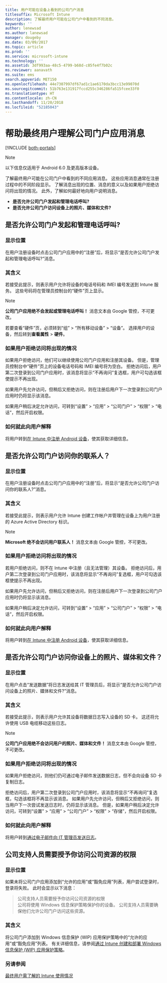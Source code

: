 ```yaml
---
title: 用户可能在设备上看到的公司门户消息
titlesuffix: Microsoft Intune
description: 了解最终用户可能在公司门户中看到的不同消息。
keywords: ''
author: lenewsad
ms.author: lanewsad
manager: dougeby
ms.date: 03/09/2017
ms.topic: article
ms.prod: ''
ms.service: microsoft-intune
ms.technology: ''
ms.assetid: 3df993aa-48c5-4799-b68d-c85fe4f7b02c
ms.reviewer: aanavath
ms.suite: ems
search.appverid: MET150
ms.openlocfilehash: 44e7307997df67ad1c1ae6170da3bcc13e99070d
ms.sourcegitcommit: 51b763e131917fccd255c346286fa515fcee33f0
ms.translationtype: HT
ms.contentlocale: zh-CN
ms.lasthandoff: 11/20/2018
ms.locfileid: "52185043"
---
```

# <a name="help-end-users-understand-company-portal-app-messages"></a>帮助最终用户理解公司门户应用消息

[!INCLUDE [both-portals](./includes/note-for-both-portals.md)]

> [!NOTE]
> 以下信息仅适用于 Android 6.0 及更高版本设备。

了解最终用户可能在公司门户中看到的不同应用消息。 这些应用消息通常在注册过程中的不同阶段显示。 了解消息出现的位置、消息的意义以及如果用户拒绝访问将出现的情况。 此外，了解如何最好地向用户说明消息。

- __是否允许公司门户发起和管理电话呼叫?__
- __是否允许公司门户访问设备上的照片、媒体和文件?__

## <a name="allow-company-portal-to-make-and-manage-phone-calls"></a>是否允许公司门户发起和管理电话呼叫?

### <a name="where-it-appears"></a>显示位置
在用户注册设备时点击公司门户应用中的“注册”后，将显示“是否允许公司门户发起和管理电话呼叫?”消息。

### <a name="what-it-means"></a>其含义
若接受此提示，则表示用户允许将设备的电话号码和 IMEI 编号发送到 Intune 服务。 这些号码将在管理员控制台的“硬件”页上显示。

> [!NOTE]
> **公司门户应用绝不会发起或管理电话呼叫！** 消息文本由 Google 管控，不可更改。

若要查看“硬件”页，必须转到“组” > “所有移动设备” > “设备”。 选择用户的设备，然后转到**查看属性** > **硬件**。

### <a name="what-happens-if-users-deny-access"></a>如果用户拒绝访问将出现的情况
如果用户拒绝访问，他们可以继续使用公司门户应用和注册其设备。 但是，管理员控制台中“硬件”页上的设备电话号码和 IMEI 编号将为空白。 拒绝访问后，用户第二次登录到公司门户应用时，该消息将显示“不再询问”复选框，用户可勾选该框使提示不再出现。

如果用户先允许访问，但稍后又拒绝访问，则在注册后用户下一次登录到公司门户应用时仍将显示该消息。

如果用户稍后决定允许访问，可转到“设置” > “应用” > “公司门户” > “权限” > “电话”，然后开启权限。

### <a name="how-to-explain-this-to-your-users"></a>如何就此向用户解释
将用户转到[在 Intune 中注册 Android 设备](/intune-user-help/enroll-your-device-in-intune-android)，使其获取详细信息。

## <a name="allow-company-portal-to-access-your-contacts"></a>是否允许公司门户访问你的联系人？

### <a name="where-it-appears"></a>显示位置
在用户注册设备时点击公司门户应用中的“注册”后，将显示“是否允许公司门户访问你的联系人?”消息。

### <a name="what-it-means"></a>其含义
若接受此提示，则表示用户允许 Intune 创建工作帐户并管理在设备上为用户注册的 Azure Active Directory 标识。

> [!NOTE]
> **Microsoft 绝不会访问用户联系人！** 消息文本由 Google 管控，不可更改。

### <a name="what-happens-if-users-deny-access"></a>如果用户拒绝访问将出现的情况
若用户拒绝访问，则不在 Intune 中注册（且无法管理）其设备。 拒绝访问后，用户第二次登录到公司门户应用时，该消息将显示“不再询问”复选框，用户可勾选该框使提示不再出现。

如果用户先允许访问，但稍后又拒绝访问，则在注册后用户下一次登录到公司门户应用时仍将显示该消息。

如果用户稍后决定允许访问，可转到“设置” > “应用” > “公司门户” > “权限” > “电话”，然后开启权限。

### <a name="how-to-explain-this-to-your-users"></a>如何就此向用户解释
将用户转到[在 Intune 中注册 Android 设备](/intune-user-help/enroll-your-device-in-intune-android)，使其获取详细信息。

## <a name="allow-company-portal-to-access-photos-media-and-files-on-your-device"></a>是否允许公司门户访问你设备上的照片、媒体和文件？

### <a name="where-it-appears"></a>显示位置
在用户点击“发送数据”将日志发送给其 IT 管理员后，将显示“是否允许公司门户访问设备上的照片、媒体和文件?”消息。

### <a name="what-it-means"></a>其含义
若接受此提示，则表示用户允许其设备将数据日志写入设备的 SD 卡。 这还将允许使用 USB 电缆移动这些日志。   

> [!NOTE]
> **公司门户应用绝不会访问用户的照片、媒体和文件！** 消息文本由 Google 管控，不可更改。

### <a name="what-happens-if-users-deny-access"></a>如果用户拒绝访问将出现的情况
如果用户拒绝访问，则他们仍可通过电子邮件发送数据日志，但不会向设备 SD 卡复制日志。

拒绝访问后，用户第二次登录到公司门户应用时，该消息将显示“不再询问”复选框，勾选该框将不再显示该消息。 如果用户先允许访问，但稍后又拒绝访问，则当用户下一次尝试发送日志时，仍将显示该消息。 但是，如果用户稍后决定允许访问，可转到“设置” > “应用” > “公司门户” > “权限” > “存储”，然后开启权限。


### <a name="how-to-explain-this-to-your-users"></a>如何就此向用户解释
将用户转到[通过电子邮件向 IT 管理员发送日志](/intune-user-help/send-logs-to-your-it-admin-by-email-android)。 

## <a name="your-company-support-needs-to-give-you-access-to-company-resources"></a>公司支持人员需要授予你访问公司资源的权限

### <a name="where-it-appears"></a>显示位置
如果未将公司门户应用添加到“允许的应用”或“豁免应用”列表，用户尝试登录时，登录将失败。 此时会显示以下消息：

> 公司支持人员需要授予你访问公司资源的权限  
> 公司将使用 Windows 信息保护策略保护你的设备。 公司支持人员需要确保他们允许公司门户访问这些资源。

### <a name="what-it-means"></a>其含义

将公司门户添加到 Windows 信息保护 (WIP) 应用保护策略中的“允许的应用”或“豁免应用”列表。 有关详细信息，请参阅[通过 Intune 创建和部署 Windows 信息保护 (WIP) 应用保护策略](/intune-classic/deploy-use/create-windows-information-protection-policy-with-intune)。

### <a name="see-also"></a>另请参阅
[最终用户需了解的 Intune 使用情况](end-user-educate.md)
